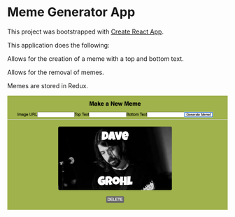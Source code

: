# Meme Generator App

This project was bootstrapped with [Create React App](https://github.com/facebook/create-react-app).

This application does the following:  

Allows for the creation of a meme with a top and bottom text.  

Allows for the removal of memes.  

Memes are stored in Redux.



![](./public/screen-shot.png)